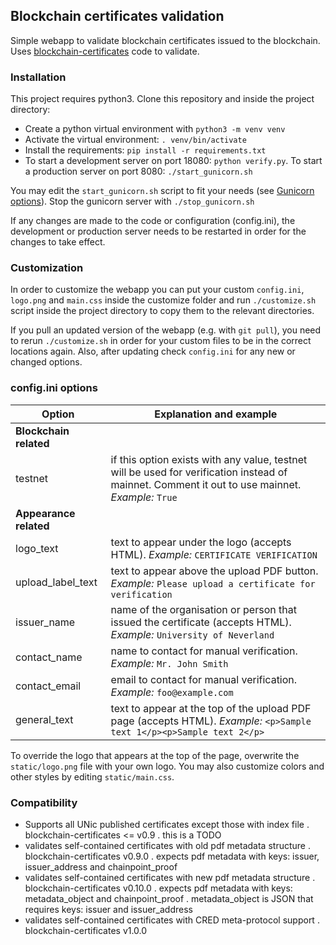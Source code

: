 ## Blockchain certificates validation 
Simple webapp to validate blockchain certificates issued to the blockchain. Uses [blockchain-certificates](https://github.com/UniversityOfNicosia/blockchain-certificates) code to validate.

### Installation
This project requires python3. Clone this repository and inside the project directory:
* Create a python virtual environment with `python3 -m venv venv` 
* Activate the virtual environment: `. venv/bin/activate`
* Install the requirements: `pip install -r requirements.txt`
* To start a development server on port 18080: `python verify.py`. To start a production server on port 8080: `./start_gunicorn.sh`

You may edit the `start_gunicorn.sh` script to fit your needs (see [Gunicorn options](http://docs.gunicorn.org/en/stable/settings.html)). Stop the gunicorn server with `./stop_gunicorn.sh`

If any changes are made to the code or configuration (config.ini), the development or production server needs to be restarted in order for the changes to take effect.

### Customization
In order to customize the webapp you can put your custom `config.ini`, `logo.png` and `main.css` inside the customize folder and run `./customize.sh` script inside the project directory to copy them to the relevant directories.

If you pull an updated version of the webapp (e.g. with `git pull`), you need to rerun `./customize.sh` in order for your custom files to be in the correct locations again. Also, after updating check `config.ini` for any new or changed options.

### config.ini options

Option | Explanation and example
-------|------------------------
**Blockchain related** |
testnet | if this option exists with any value, testnet will be used for verification instead of mainnet. Comment it out to use mainnet. *Example:* `True`
**Appearance related** |
logo_text | text to appear under the logo (accepts HTML). *Example:* `CERTIFICATE VERIFICATION`
upload_label_text | text to appear above the upload PDF button. *Example:* `Please upload a certificate for verification`
issuer_name | name of the organisation or person that issued the certificate (accepts HTML). *Example:* `University of Neverland`
contact_name | name to contact for manual verification. *Example:* `Mr. John Smith`
contact_email | email to contact for manual verification. *Example:* `foo@example.com`
general_text | text to appear at the top of the upload PDF page (accepts HTML). *Example:* `<p>Sample text 1</p><p>Sample text 2</p>`

To override the logo that appears at the top of the page, overwrite the `static/logo.png` file with your own logo. You may also customize colors and other styles by editing `static/main.css`.


### Compatibility
- Supports all UNic published certificates except those with index file
  . blockchain-certificates <= v0.9
  . this is a TODO
- validates self-contained certificates with old pdf metadata structure
  . blockchain-certificates v0.9.0
  . expects pdf metadata with keys: issuer, issuer_address and chainpoint_proof
- validates self-contained certificates with new pdf metadata structure
  . blockchain-certificates v0.10.0
  . expects pdf metadata with keys: metadata_object and chainpoint_proof
  . metadata_object is JSON that requires keys: issuer and issuer_address
- validates self-contained certificates with CRED meta-protocol support
  . blockchain-certificates v1.0.0
